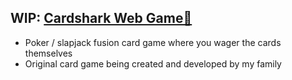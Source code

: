 ## WIP: [Cardshark Web Game🦈](/cardshark)
* Poker / slapjack fusion card game where you wager the cards themselves
* Original card game being created and developed by my family